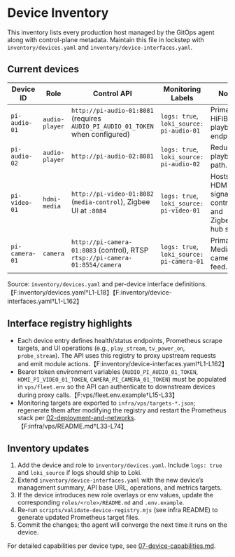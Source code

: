 # Device Inventory

This inventory lists every production host managed by the GitOps agent along with control-plane metadata. Maintain this file in lockstep with `inventory/devices.yaml` and `inventory/device-interfaces.yaml`.

## Current devices

| Device ID      | Role           | Control API                                                                    | Monitoring Labels                         | Notes                                               |
| -------------- | -------------- | ------------------------------------------------------------------------------ | ----------------------------------------- | --------------------------------------------------- |
| `pi-audio-01`  | `audio-player` | `http://pi-audio-01:8081` (requires `AUDIO_PI_AUDIO_01_TOKEN` when configured) | `logs: true`, `loki_source: pi-audio-01`  | Primary HiFiBerry playback endpoint.                |
| `pi-audio-02`  | `audio-player` | `http://pi-audio-02:8081`                                                      | `logs: true`, `loki_source: pi-audio-02`  | Redundant playback path.                            |
| `pi-video-01`  | `hdmi-media`   | `http://pi-video-01:8082` (`media-control`), Zigbee UI at `:8084`              | `logs: true`, `loki_source: pi-video-01`  | Hosts HDMI signage controller and Zigbee hub stack. |
| `pi-camera-01` | `camera`       | `http://pi-camera-01:8083` (control), RTSP `rtsp://pi-camera-01:8554/camera`   | `logs: true`, `loki_source: pi-camera-01` | Primary MediaMTX camera feed.                       |

Source: `inventory/devices.yaml` and per-device interface definitions.【F:inventory/devices.yaml†L1-L18】【F:inventory/device-interfaces.yaml†L1-L162】

## Interface registry highlights

- Each device entry defines health/status endpoints, Prometheus scrape targets, and UI operations (e.g., `play_stream`, `tv_power_on`, `probe_stream`). The API uses this registry to proxy upstream requests and emit module actions.【F:inventory/device-interfaces.yaml†L1-L162】
- Bearer token environment variables (`AUDIO_PI_AUDIO_01_TOKEN`, `HDMI_PI_VIDEO_01_TOKEN`, `CAMERA_PI_CAMERA_01_TOKEN`) must be populated in `vps/fleet.env` so the API can authenticate to downstream devices during proxy calls.【F:vps/fleet.env.example†L15-L33】
- Monitoring targets are exported to `infra/vps/targets-*.json`; regenerate them after modifying the registry and restart the Prometheus stack per [02-deployment-and-networks](./02-deployment-and-networks.md).【F:infra/vps/README.md†L33-L74】

## Inventory updates

1. Add the device and role to `inventory/devices.yaml`. Include `logs: true` and `loki_source` if logs should ship to Loki.
2. Extend `inventory/device-interfaces.yaml` with the new device’s management summary, API base URL, operations, and metrics targets.
3. If the device introduces new role overlays or env values, update the corresponding `roles/<role>/README.md` and `.env.example`.
4. Re-run `scripts/validate-device-registry.mjs` (see infra README) to generate updated Prometheus target files.
5. Commit the changes; the agent will converge the next time it runs on the device.

For detailed capabilities per device type, see [07-device-capabilities.md](./07-device-capabilities.md).
